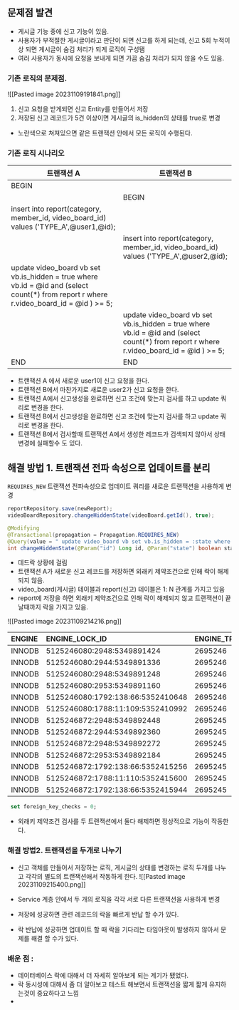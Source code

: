
## 문제점 발견
- 게시글 기능 중에 신고 기능이 있음.
- 사용자가 부적절한 게시글이라고 판단이 되면 신고를 하게 되는데, 신고 5회 누적이상 되면 게시글이 숨김 처리가 되게 로직이 구성됌
- 여러 사용자가 동시에 요청을 보내게 되면 가끔 숨김 처리가 되지 않을 수도 있음.


### 기존 로직의 문제점.

![[Pasted image 20231109191841.png]]


1. 신고 요청을 받게되면 신고 Entity를 만들어서 저장
2. 저장된 신고 레코드가 5건 이상이면 게시글의 is_hidden의 상태를 true로 변경
- 노란색으로 쳐져있으면 같은 트랜잭션 안에서 모든 로직이 수행된다.


### 기존 로직 시나리오

|트랜잭션 A|트랜잭션 B|
|---|---|
|BEGIN||
||BEGIN|
|insert into report(category, member_id, video_board_id) values ('TYPE_A',@user1,@id);||
||insert into report(category, member_id, video_board_id) values ('TYPE_A',@user2,@id);|
|update video_board vb set vb.is_hidden = true where vb.id = @id and (select count(*) from report r where r.video_board_id = @id ) >= 5;||
||update video_board vb set vb.is_hidden = true where vb.id = @id and (select count(*) from report r where r.video_board_id = @id ) >= 5;|
|END|END|

- 트랜잭션 A 에서 새로운 user1이 신고 요청을 한다.
- 트랜잭션 B에서 마찬가지로 새로운 user2가 신고 요청을 한다.
- 트랜잭션 A에서 신고생성을 완료하면 신고 조건에 맞는지 검사를 하고 update 쿼리로 변경을 한다.
- 트랜잭션 B에서 신고생성을 완료하면 신고 조건에 맞는지 검사를 하고 update 쿼리로 변경을 한다.
- 트랜잭션 B에서 검사할때 트랜잭션 A에서 생성한 레코드가 검색되지 않아서 상태 변경에 실패할수 도 있다.

## 해결 방법 1. 트랜잭션 전파 속성으로 업데이트를 분리

`REQUIRES_NEW` 트랜잭션 전파속성으로 업데이트 쿼리를 새로운 트랜잭션을 사용하게 변경

```java
reportRepository.save(newReport);  
videoBoardRepository.changeHiddenState(videoBoard.getId(), true);
```

```java
@Modifying  
@Transactional(propagation = Propagation.REQUIRES_NEW)  
@Query(value = " update video_board vb set vb.is_hidden = :state where vb.id = :id and (select count(*) from report r where r.video_board_id = :id) >=5", nativeQuery = true)  
int changeHiddenState(@Param("id") Long id, @Param("state") boolean state);
```

- 데드락 상황에 걸림
- 트랜잭션 A가 새로운 신고 레코드를 저장하면 외래키 제약조건으로 인해 락이 해제되지 않음.
- video_board(게시글) 테이블과 report(신고) 테이블은  1: N 관계를 가지고 있음
- report에 저장을 하면 외래키 제약조건으로 인해 락이 해제되지 않고 트랜잭션이 끝날때까지 락을 가지고 있음.

![[Pasted image 20231109214216.png]]

| ENGINE | ENGINE_LOCK_ID                    | ENGINE_TRANSACTION_ID | THREAD_ID | EVENT_ID | OBJECT_SCHEMA | OBJECT_NAME | PARTITION_NAME | SUBPARTITION_NAME | INDEX_NAME | OBJECT_INSTANCE_BEGIN | LOCK_TYPE | LOCK_MODE     | LOCK_STATUS | LOCK_DATA |
|:-------|:----------------------------------|:----------------------|:----------|:---------|:--------------|:------------|:---------------|:------------------|:-----------|:----------------------|:----------|:--------------|:------------|:----------|
| INNODB |        5125246080:2948:5349891424 |               2695246 |      1560 |      339 | colortherock  | video_board |                |                   |            |            5349891424 | TABLE     | IX            | GRANTED     |           |
| INNODB |        5125246080:2944:5349891336 |               2695246 |      1560 |      324 | colortherock  | member      |                |                   |            |            5349891336 | TABLE     | IS            | GRANTED     |           |
| INNODB |        5125246080:2948:5349891248 |               2695246 |      1560 |      324 | colortherock  | video_board |                |                   |            |            5349891248 | TABLE     | IS            | GRANTED     |           |
| INNODB |        5125246080:2953:5349891160 |               2695246 |      1560 |      324 | colortherock  | report      |                |                   |            |            5349891160 | TABLE     | IX            | GRANTED     |           |
| INNODB | 5125246080:1792:138:66:5352410648 |               2695246 |      1560 |      324 | colortherock  | video_board |                |                   | PRIMARY    |            5352410648 | RECORD    | S,REC_NOT_GAP | GRANTED     |     10001 |
| INNODB | 5125246080:1788:11:109:5352410992 |               2695246 |      1560 |      324 | colortherock  | member      |                |                   | PRIMARY    |            5352410992 | RECORD    | S,REC_NOT_GAP | GRANTED     |      1001 |
| INNODB |        5125246872:2948:5349892448 |               2695245 |      1559 |      357 | colortherock  | video_board |                |                   |            |            5349892448 | TABLE     | IX            | GRANTED     |           |
| INNODB |        5125246872:2944:5349892360 |               2695245 |      1559 |      342 | colortherock  | member      |                |                   |            |            5349892360 | TABLE     | IS            | GRANTED     |           |
| INNODB |        5125246872:2948:5349892272 |               2695245 |      1559 |      342 | colortherock  | video_board |                |                   |            |            5349892272 | TABLE     | IS            | GRANTED     |           |
| INNODB |        5125246872:2953:5349892184 |               2695245 |      1559 |      342 | colortherock  | report      |                |                   |            |            5349892184 | TABLE     | IX            | GRANTED     |           |
| INNODB | 5125246872:1792:138:66:5352415256 |               2695245 |      1559 |      342 | colortherock  | video_board |                |                   | PRIMARY    |            5352415256 | RECORD    | S,REC_NOT_GAP | GRANTED     |     10001 |
| INNODB | 5125246872:1788:11:110:5352415600 |               2695245 |      1559 |      342 | colortherock  | member      |                |                   | PRIMARY    |            5352415600 | RECORD    | S,REC_NOT_GAP | GRANTED     |      1002 |
| INNODB | 5125246872:1792:138:66:5352415944 |               2695245 |      1559 |      357 | colortherock  | video_board |                |                   | PRIMARY    |            5352415944 | RECORD    | X,REC_NOT_GAP | WAITING     |     10001 |  


```sql
 set foreign_key_checks = 0;
```

- 외래키 제약조건 검사를 두 트랜잭션에서 둘다 해제하면 정상적으로 기능이 작동한다.

### 해결 방법2. 트랜잭션을 두개로 나누기

- 신고 객체를 만들어서 저장하는 로직, 게시글의 상태를 변경하는 로직 두개를 나누고 각각의 별도의 트랜잭션애서 작동하게 한다.
![[Pasted image 20231109215400.png]]

- Service 계층 안에서 두 개의 로직을 각각 서로 다른 트랜잭션을 사용하게 변경
- 저장에 성공하면 관련 레코드의 락을 빠르게 반납 할 수가 있다.
- 락 반납에 성공하면 업데이트 할 때 락을 기다리는 타임아웃이 발생하지 않아서 문제를 해결 할 수가 있다.


### 배운 점 :
- 데이터베이스 락에 대해서 더 자세히 알아보게 되는 계기가 됐었다.
- 락 동시성에 대해서 좀 더 알아보고 테스트 해보면서 트랜잭션을 짧게 짧게 유지하는것이 중요하다고 느낌
- 




